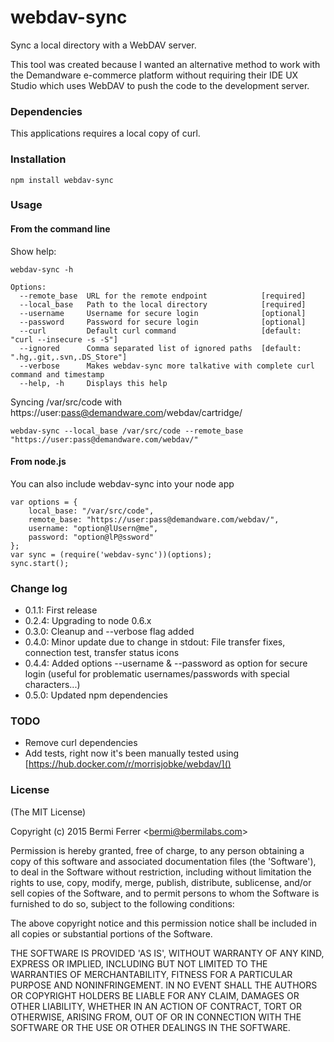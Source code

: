 # webdav-sync

Sync a local directory with a WebDAV server.

This tool was created because I wanted an alternative method to work
with the Demandware e-commerce platform without requiring their
IDE UX Studio which uses WebDAV to push the code to the development server.

### Dependencies

This applications requires a local copy of curl.

### Installation

    npm install webdav-sync

### Usage

#### From the command line

Show help:

    webdav-sync -h

    Options:
      --remote_base  URL for the remote endpoint            [required]
      --local_base   Path to the local directory            [required]
      --username     Username for secure login              [optional]
      --password     Password for secure login              [optional]
      --curl         Default curl command                   [default: "curl --insecure -s -S"]
      --ignored      Comma separated list of ignored paths  [default: ".hg,.git,.svn,.DS_Store"]
      --verbose      Makes webdav-sync more talkative with complete curl command and timestamp
      --help, -h     Displays this help


Syncing /var/src/code with https://user:pass@demandware.com/webdav/cartridge/

    webdav-sync --local_base /var/src/code --remote_base "https://user:pass@demandware.com/webdav/"


#### From node.js

You can also include webdav-sync into your node app

    var options = {
        local_base: "/var/src/code",
        remote_base: "https://user:pass@demandware.com/webdav/",
        username: "option@lUsern@me",
        password: "option@lP@ssword"
    };
    var sync = (require('webdav-sync'))(options);
    sync.start();



### Change log

 - 0.1.1: First release
 - 0.2.4: Upgrading to node 0.6.x
 - 0.3.0: Cleanup and --verbose flag added
 - 0.4.0: Minor update due to change in stdout: File transfer fixes, connection test, transfer status icons
 - 0.4.4: Added options --username & --password as option for secure login (useful for problematic usernames/passwords with special characters...)
- 0.5.0: Updated npm dependencies

### TODO

* Remove curl dependencies
* Add tests, right now it's been manually tested using [https://hub.docker.com/r/morrisjobke/webdav/]()

### License

(The MIT License)

Copyright (c) 2015 Bermi Ferrer &lt;bermi@bermilabs.com&gt;

Permission is hereby granted, free of charge, to any person obtaining
a copy of this software and associated documentation files (the
'Software'), to deal in the Software without restriction, including
without limitation the rights to use, copy, modify, merge, publish,
distribute, sublicense, and/or sell copies of the Software, and to
permit persons to whom the Software is furnished to do so, subject to
the following conditions:

The above copyright notice and this permission notice shall be
included in all copies or substantial portions of the Software.

THE SOFTWARE IS PROVIDED 'AS IS', WITHOUT WARRANTY OF ANY KIND,
EXPRESS OR IMPLIED, INCLUDING BUT NOT LIMITED TO THE WARRANTIES OF
MERCHANTABILITY, FITNESS FOR A PARTICULAR PURPOSE AND NONINFRINGEMENT.
IN NO EVENT SHALL THE AUTHORS OR COPYRIGHT HOLDERS BE LIABLE FOR ANY
CLAIM, DAMAGES OR OTHER LIABILITY, WHETHER IN AN ACTION OF CONTRACT,
TORT OR OTHERWISE, ARISING FROM, OUT OF OR IN CONNECTION WITH THE
SOFTWARE OR THE USE OR OTHER DEALINGS IN THE SOFTWARE.